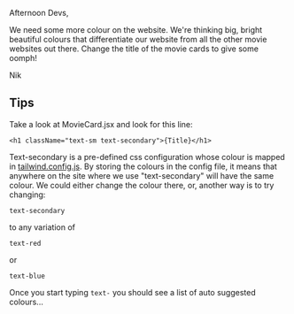 Afternoon Devs,

We need some more colour on the website. We're thinking big, bright beautiful colours that differentiate our website from 
all the other movie websites out there. Change the title of the movie cards to give some oomph!

Nik


## Tips

Take a look at MovieCard.jsx and look for this line:

`<h1 className="text-sm text-secondary">{Title}</h1>`

Text-secondary is a pre-defined css configuration whose colour is mapped in [tailwind.config.js](../tailwind.config.js). By storing the colours
in the config file, it means that anywhere on the site where we use "text-secondary" will have the same colour. We could
either change the colour there, or, another way is to try changing:

`text-secondary`

to any variation of

`text-red`

or

`text-blue`

Once you start typing `text-` you should see a list of auto suggested colours...
